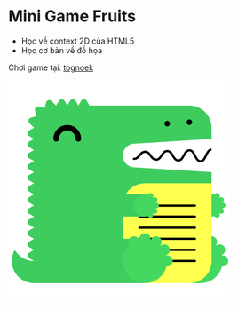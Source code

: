 # Mini Game Fruits
- Học về context 2D của HTML5
- Học cơ bản về đồ họa

Chơi game tại: [tognoek](https://tognoek.github.io/GameFruits/)

<img src='assets/Images/logo.svg'>